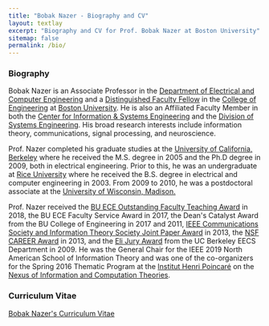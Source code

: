 ```yaml
---
title: "Bobak Nazer - Biography and CV"
layout: textlay
excerpt: "Biography and CV for Prof. Bobak Nazer at Boston University"
sitemap: false
permalink: /bio/
---
```


### Biography

Bobak Nazer is an Associate Professor in the [Department of Electrical and
Computer Engineering](http://www.bu.edu/eng/departments/ece/) and a [Distinguished Faculty Fellow](https://www.bu.edu/eng/2019/10/08/the-college-of-engineering-announces-three-distinguished-faculty-fellows/) in the [College of Engineering](http://www.bu.edu/eng) at [Boston University](http://www.bu.edu). He is also an Affiliated Faculty Member in both the [Center for Information & Systems Engineering](http://www.bu.edu/systems) and the [Division of Systems Engineering](http://www.bu.edu/se). His broad research interests include information theory, communications, signal processing, and neuroscience.
  
Prof. Nazer completed his graduate studies at the [University of
  California, Berkeley](http://www.eecs.berkeley.edu) where he received the M.S. degree
  in 2005 and the Ph.D degree in 2009, both in electrical engineering. Prior to this, he was an undergraduate at [Rice
  University](http://www.ece.rice.edu) where he received the B.S. degree in electrical and computer
  engineering in 2003. From 2009 to 2010, he was
a postdoctoral associate at the [University of Wisconsin, Madison.](https://www.engr.wisc.edu/ece.html)

Prof. Nazer received the [BU ECE Outstanding Faculty Teaching Award](https://www.bu.edu/eng/departments/ece/people/teaching-award/) in 2018, the BU ECE Faculty Service Award in 2017, the Dean's Catalyst Award from the BU College of
  Engineering in 2017 and 2011, [IEEE Communications Society and Information Theory Society Joint Paper Award](http://www.itsoc.org/honors/comsoc-information-theory-joint-paper-award) in 2013, the [NSF CAREER Award](http://www.nsf.gov/awardsearch/showAward?AWD_ID=1253918) in 2013, and the [Eli Jury Award](https://eecs.berkeley.edu/people/students/awards) from the UC Berkeley EECS Department in 2009. He was the General Chair for the IEEE 2019 North American School of Information Theory and was one of the co-organizers for the Spring 2016 Thematic Program at the [Institut Henri Poincaré](https://ihp.fr) on the [Nexus of Information and Computation Theories](http://csnexus.info). 


### Curriculum Vitae

[Bobak Nazer's Curriculum Vitae](/files/bobaknazer_CV_aug23.pdf)






